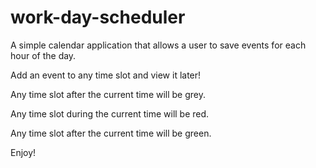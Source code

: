 # work-day-scheduler
A simple calendar application that allows a user to save events for each hour of the day.

Add an event to any time slot and view it later!

Any time slot after the current time will be grey.

Any time slot during the current time will be red.

Any time slot after the current time will be green.

Enjoy!
